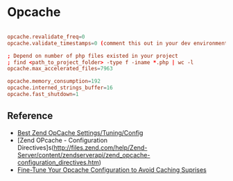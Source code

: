 # Opcache

```conf

opcache.revalidate_freq=0
opcache.validate_timestamps=0 (comment this out in your dev environment)

; Depend on number of php files existed in your project
; find <path_to_project_folder> -type f -iname *.php | wc -l
opcache.max_accelerated_files=7963

opcache.memory_consumption=192
opcache.interned_strings_buffer=16
opcache.fast_shutdown=1

```

## Reference

* [Best Zend OpCache Settings/Tuning/Config](https://www.scalingphpbook.com/blog/2014/02/14/best-zend-opcache-settings.html)
* [Zend OPcache - Configuration Directives]s(http://files.zend.com/help/Zend-Server/content/zendserverapi/zend_opcache-configuration_directives.htm)
* [Fine-Tune Your Opcache Configuration to Avoid Caching Suprises](https://tideways.com/profiler/blog/fine-tune-your-opcache-configuration-to-avoid-caching-suprises)
